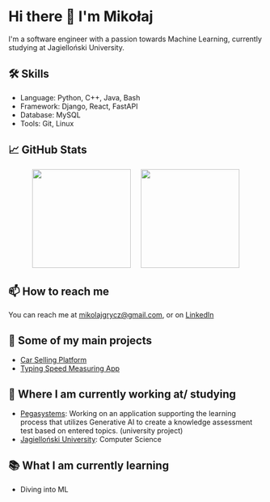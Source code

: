 # Hi there 👋 I'm Mikołaj

I'm a software engineer with a passion towards Machine Learning, currently studying at Jagielloński University.

## 🛠 Skills
- Language: Python, C++, Java, Bash
- Framework: Django, React, FastAPI
- Database: MySQL
- Tools: Git, Linux

## 📈 GitHub Stats

<p align="center">
  <img src="https://github-readme-stats.vercel.app/api?username=mikgrycz&show_icons=true&theme=tokyonight" height="195">
  &nbsp;&nbsp;&nbsp;
  <img src="https://github-readme-stats.vercel.app/api/top-langs/?username=mikgrycz&layout=compact" height="195">
</p>

## 📫 How to reach me
You can reach me at mikolajgrycz@gmail.com, or on [LinkedIn](https://www.linkedin.com/in/mikołaj-grycz-964235185)

## 🚀 Some of my main projects
- [Car Selling Platform](https://github.com/mikgrycz/Car-selling-platform)
- [Typing Speed Measuring App](https://github.com/mikgrycz/Typing-Speed-Measuring-App)

## 💼 Where I am currently working at/ studying
- [Pegasystems](https://www.pega.com): Working on an application supporting the learning process that utilizes Generative AI to create a knowledge assessment test based on entered topics. (university project)
- [Jagielloński University](https://en.uj.edu.pl): Computer Science
  
## 📚 What I am currently learning
- Diving into ML
<!--
**mikgrycz/mikgrycz** is a ✨ _special_ ✨ repository because its `README.md` (this file) appears on your GitHub profile.

Here are some ideas to get you started:

- 🔭 I’m currently working on ...
- 🌱 I’m currently learning ...
- 👯 I’m looking to collaborate on ...
- 🤔 I’m looking for help with ...
- 💬 Ask me about ...
- 📫 How to reach me: ...
- 😄 Pronouns: ...
- ⚡ Fun fact: ...
-->
